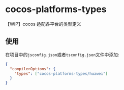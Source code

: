 # cocos-platforms-types

【WIP】cocos 适配各平台的类型定义

## 使用

在项目中的`jsconfig.json`或者`tsconfig.json`文件中添加:

```json
{
  "compilerOptions": {
    "types": ["cocos-platforms-types/huawei"]
  }
}
```
